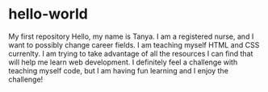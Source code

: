 # hello-world
My first repository
Hello, my name is Tanya.  I am a registered nurse, and I want to possibly change career fields.  I am teaching myself HTML and CSS currenlty.  I am trying to take advantage of all the resources I can find that will help me learn web development. I definitely feel a challenge with teaching myself code, but I am having fun learning and I enjoy the challenge!
